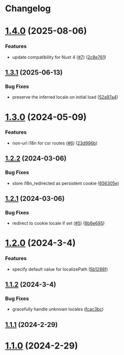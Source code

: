 # Changelog

# [1.4.0](https://github.com/globalbrain/nuxt-i18n/compare/v1.3.1...v1.4.0) (2025-08-06)


### Features

* update compatibility for Nuxt 4 ([#7](https://github.com/globalbrain/nuxt-i18n/issues/7)) ([2c8e761](https://github.com/globalbrain/nuxt-i18n/commit/2c8e761cbf925225a499b6ea1c9881cf089ca5ab))

## [1.3.1](https://github.com/globalbrain/nuxt-i18n/compare/v1.3.0...v1.3.1) (2025-06-13)


### Bug Fixes

* preserve the inferred locale on initial load ([52a97a4](https://github.com/globalbrain/nuxt-i18n/commit/52a97a4711d28d28c41a6b476d290cba65bd0d69))

# [1.3.0](https://github.com/globalbrain/nuxt-i18n/compare/v1.2.2...v1.3.0) (2024-05-09)


### Features

* non-url i18n for csr routes ([#6](https://github.com/globalbrain/nuxt-i18n/issues/6)) ([23d996b](https://github.com/globalbrain/nuxt-i18n/commit/23d996b294ee32a5e7cf93e1f3db51b43d318f37))

## [1.2.2](https://github.com/globalbrain/nuxt-i18n/compare/v1.2.1...v1.2.2) (2024-03-06)


### Bug Fixes

* store i18n_redirected as persistent cookie ([656305e](https://github.com/globalbrain/nuxt-i18n/commit/656305e370cc930b5b7c1026cc32f31628fc185a))

## [1.2.1](https://github.com/globalbrain/nuxt-i18n/compare/v1.2.0...v1.2.1) (2024-03-06)


### Bug Fixes

* redirect to cookie locale if set ([#5](https://github.com/globalbrain/nuxt-i18n/issues/5)) ([8b6e695](https://github.com/globalbrain/nuxt-i18n/commit/8b6e695e0ce4f063ffa0eb4ccd0a4ec0817e3eb8))

# [1.2.0](https://github.com/globalbrain/nuxt-i18n/compare/v1.1.2...v1.2.0) (2024-3-4)


### Features

* specify default value for localizePath ([5b1288f](https://github.com/globalbrain/nuxt-i18n/commit/5b1288fb2cfa19527c72a169c80addeade01e788))

## [1.1.2](https://github.com/globalbrain/nuxt-i18n/compare/v1.1.1...v1.1.2) (2024-3-4)


### Bug Fixes

* gracefully handle unknown locales ([fcac3bc](https://github.com/globalbrain/nuxt-i18n/commit/fcac3bc9f7ab031dd4a808ddbfc92a953919a9a0))

## [1.1.1](https://github.com/globalbrain/nuxt-i18n/compare/v1.1.0...v1.1.1) (2024-2-29)

# [1.1.0](https://github.com/globalbrain/nuxt-i18n/compare/v1.0.20...v1.1.0) (2024-2-29)
